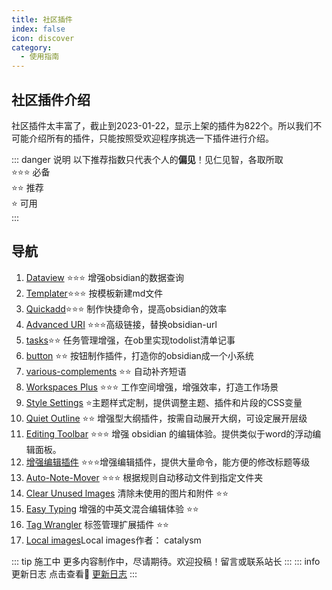 ```yaml
---
title: 社区插件
index: false
icon: discover
category:
  - 使用指南
---
```

## 社区插件介绍
社区插件太丰富了，截止到2023-01-22，显示上架的插件为822个。所以我们不可能介绍所有的插件，只能按照受欢迎程序挑选一下插件进行介绍。

::: danger 说明
以下推荐指数只代表个人的**偏见**！见仁见智，各取所取  
⭐️⭐️⭐️ 必备  
⭐️⭐️      推荐  
⭐️           可用  
:::

## 导航
1. [Dataview](dataview.md) ⭐️⭐️⭐️ 增强obsidian的数据查询
2. [Templater](templater.md)⭐️⭐️⭐️ 按模板新建md文件
3. [Quickadd](quickadd.md)⭐️⭐️⭐️ 制作快捷命令，提高obsidian的效率
4. [Advanced URI](Advanced-URI.md) ⭐️⭐️⭐️高级链接，替换obsidian-url
5. [tasks](tasks.md)⭐️⭐️ 任务管理增强，在ob里实现todolist清单记事
6. [button](button.md) ⭐️⭐️ 按钮制作插件，打造你的obsidian成一个小系统
7. [various-complements](various-complements.md) ⭐️⭐️ 自动补齐短语
8. [Workspaces Plus](Workspaces-Plus.md) ⭐️⭐️⭐️ 工作空间增强，增强效率，打造工作场景
9. [Style Settings](Style-Settings.md) ⭐️主题样式定制，提供调整主题、插件和片段的CSS变量
10. [Quiet Outline](quiet-outline.md)  ⭐️⭐️ 增强型大纲插件，按需自动展开大纲，可设定展开层级
11. [Editing Toolbar](Editing-Toolbar.md) ⭐️⭐️⭐️ 增强 obsidian 的编辑体验。提供类似于word的浮动编辑面板。
12. [增强编辑插件](Enhanced-editing.md) ⭐️⭐️⭐️增强编辑插件，提供大量命令，能方便的修改标题等级
13. [Auto-Note-Mover](auto-note-mover.md) ⭐️⭐️⭐️ 根据规则自动移动文件到指定文件夹
14. [Clear Unused lmages](Clear-Unused-lmages.md) 清除未使用的图片和附件 ⭐️⭐️
15. [Easy Typing](Easy-Typing.md) 增强的中英文混合编辑体验 ⭐️⭐️
16. [Tag Wrangler](Tag-Wrangler.md) 标签管理扩展插件 ⭐️⭐️
17. [Local images]()Local images作者： catalysm


::: tip 施工中
更多内容制作中，尽请期待。欢迎投稿！留言或联系站长
:::
::: info 更新日志
点击查看📙 [更新日志](/zh/documentation/update-log.md)
:::